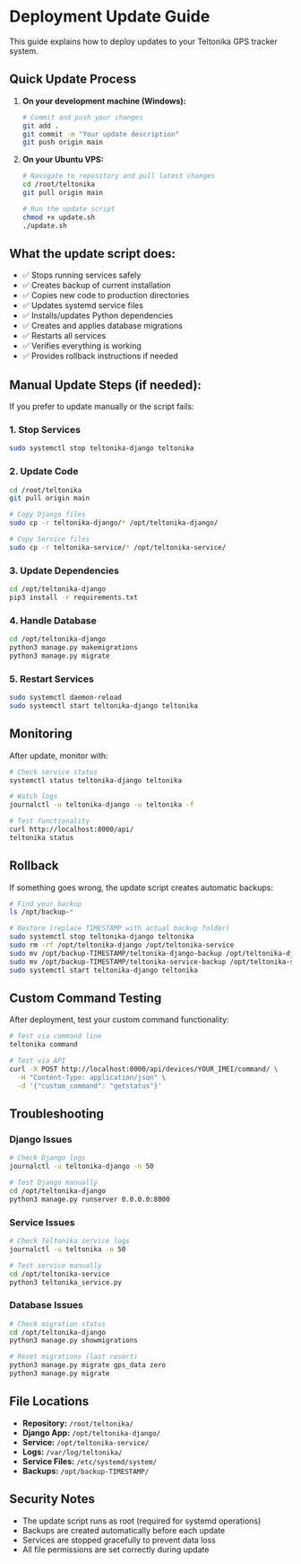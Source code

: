 # Deployment Update Guide

This guide explains how to deploy updates to your Teltonika GPS tracker system.

## Quick Update Process

1. **On your development machine (Windows):**
   ```bash
   # Commit and push your changes
   git add .
   git commit -m "Your update description"
   git push origin main
   ```

2. **On your Ubuntu VPS:**
   ```bash
   # Navigate to repository and pull latest changes
   cd /root/teltonika
   git pull origin main
   
   # Run the update script
   chmod +x update.sh
   ./update.sh
   ```

## What the update script does:

- ✅ Stops running services safely
- ✅ Creates backup of current installation
- ✅ Copies new code to production directories
- ✅ Updates systemd service files
- ✅ Installs/updates Python dependencies
- ✅ Creates and applies database migrations
- ✅ Restarts all services
- ✅ Verifies everything is working
- ✅ Provides rollback instructions if needed

## Manual Update Steps (if needed):

If you prefer to update manually or the script fails:

### 1. Stop Services
```bash
sudo systemctl stop teltonika-django teltonika
```

### 2. Update Code
```bash
cd /root/teltonika
git pull origin main

# Copy Django files
sudo cp -r teltonika-django/* /opt/teltonika-django/

# Copy Service files  
sudo cp -r teltonika-service/* /opt/teltonika-service/
```

### 3. Update Dependencies
```bash
cd /opt/teltonika-django
pip3 install -r requirements.txt
```

### 4. Handle Database
```bash
cd /opt/teltonika-django
python3 manage.py makemigrations
python3 manage.py migrate
```

### 5. Restart Services
```bash
sudo systemctl daemon-reload
sudo systemctl start teltonika-django teltonika
```

## Monitoring

After update, monitor with:
```bash
# Check service status
systemctl status teltonika-django teltonika

# Watch logs
journalctl -u teltonika-django -u teltonika -f

# Test functionality
curl http://localhost:8000/api/
teltonika status
```

## Rollback

If something goes wrong, the update script creates automatic backups:
```bash
# Find your backup
ls /opt/backup-*

# Restore (replace TIMESTAMP with actual backup folder)
sudo systemctl stop teltonika-django teltonika
sudo rm -rf /opt/teltonika-django /opt/teltonika-service
sudo mv /opt/backup-TIMESTAMP/teltonika-django-backup /opt/teltonika-django
sudo mv /opt/backup-TIMESTAMP/teltonika-service-backup /opt/teltonika-service
sudo systemctl start teltonika-django teltonika
```

## Custom Command Testing

After deployment, test your custom command functionality:

```bash
# Test via command line
teltonika command

# Test via API
curl -X POST http://localhost:8000/api/devices/YOUR_IMEI/command/ \
  -H "Content-Type: application/json" \
  -d '{"custom_command": "getstatus"}'
```

## Troubleshooting

### Django Issues
```bash
# Check Django logs
journalctl -u teltonika-django -n 50

# Test Django manually
cd /opt/teltonika-django
python3 manage.py runserver 0.0.0.0:8000
```

### Service Issues
```bash
# Check Teltonika service logs
journalctl -u teltonika -n 50

# Test service manually
cd /opt/teltonika-service
python3 teltonika_service.py
```

### Database Issues
```bash
# Check migration status
cd /opt/teltonika-django
python3 manage.py showmigrations

# Reset migrations (last resort)
python3 manage.py migrate gps_data zero
python3 manage.py migrate
```

## File Locations

- **Repository:** `/root/teltonika/`
- **Django App:** `/opt/teltonika-django/`
- **Service:** `/opt/teltonika-service/`
- **Logs:** `/var/log/teltonika/`
- **Service Files:** `/etc/systemd/system/`
- **Backups:** `/opt/backup-TIMESTAMP/`

## Security Notes

- The update script runs as root (required for systemd operations)
- Backups are created automatically before each update
- Services are stopped gracefully to prevent data loss
- All file permissions are set correctly during update
